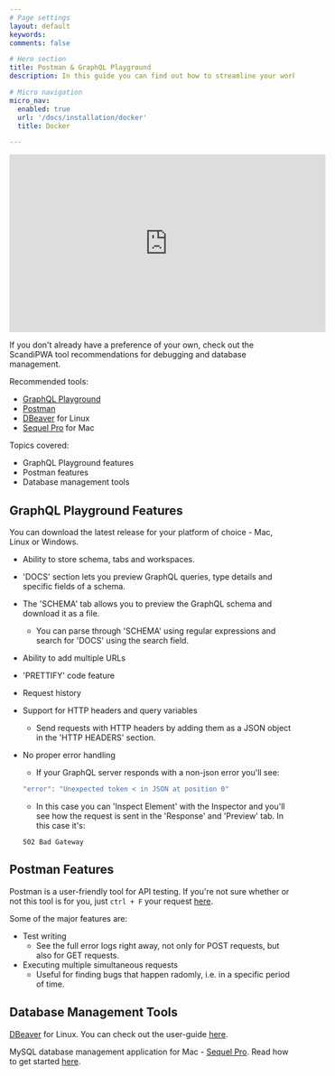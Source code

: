 ```yaml
---
# Page settings
layout: default
keywords:
comments: false

# Hero section
title: Postman & GraphQL Playground
description: In this guide you can find out how to streamline your workflow with Postman, GraphQL playground and some other tools

# Micro navigation
micro_nav:
  enabled: true
  url: '/docs/installation/docker'
  title: Docker

---
```

<div class="video">
    <iframe width="560" height="315" src="https://www.youtube.com/embed/27IHNDG4Kaw" frameborder="0" allow="accelerometer; autoplay; encrypted-media; gyroscope; picture-in-picture" allowfullscreen></iframe>
</div>

If you don't already have a preference of your own, check out the ScandiPWA tool recommendations for debugging and database management.

Recommended tools:
- [GraphQL Playground](https://github.com/prisma-labs/graphql-playground)
- [Postman](https://www.postman.com/)
- [DBeaver](https://dbeaver.io/) for Linux
- [Sequel Pro](https://www.sequelpro.com/) for Mac

Topics covered:
- GraphQL Playground features
- Postman features
- Database management tools

## GraphQL Playground Features
You can download the latest release for your platform of choice - Mac, Linux or Windows. 

- Ability to store schema, tabs and workspaces. 
- 'DOCS' section lets you preview GraphQL queries, type details and specific fields of a schema.
- The 'SCHEMA' tab allows you to preview the GraphQL schema and download it as a file. 
    - You can parse through 'SCHEMA' using regular expressions and search for 'DOCS' using the search field.
- Ability to add multiple URLs
- 'PRETTIFY' code feature
- Request history
- Support for HTTP headers and query variables
    - Send requests with HTTP headers by adding them as a JSON object in the 'HTTP HEADERS' section.

- No proper error handling
    - If your GraphQL server responds with a non-json error you'll see:
    ```javascript
    "error": "Unexpected token < in JSON at position 0"
    ```
    - In this case you can 'Inspect Element' with the Inspector and you'll see how the request is sent in the 'Response' and 'Preview' tab. In this case it's:
    ```text
    502 Bad Gateway
    ```

## Postman Features
Postman is a user-friendly tool for API testing. If you're not sure whether or not this tool is for you, just `ctrl + F` your request [here](https://www.postman.com/postman-features/).

Some of the major features are:
- Test writing
    - See the full error logs right away, not only for POST requests, but also for GET requests.
- Executing multiple simultaneous requests
    - Useful for finding bugs that happen radomly, i.e. in a specific period of time.

## Database Management Tools
[DBeaver](https://dbeaver.io/) for Linux. You can check out the user-guide [here](https://github.com/dbeaver/dbeaver/wiki).

MySQL database management application for Mac - [Sequel Pro](https://www.sequelpro.com/). Read how to get started [here](https://sequelpro.com/docs).
